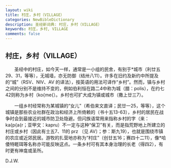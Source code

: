 ```yaml
---
layout: wiki
title: 村庄，乡村（VILLAGE）
categories: NewBibleDictionary
description: 圣经新词典: 村庄，乡村（VILLAGE）
keywords: 村庄，乡村, VILLAGE
comments: false
---
```


## 村庄，乡村（VILLAGE）

　　圣经中的村庄，如今天一样，通常是一小组的民舍，有别于*城市（利廿五29、31，等等），无城墙，亦无防御（结卅八11）。许多在旧约及新约中所提及的“城”（RSV、NIV、AV 的译法），按英语的用法可译作“乡村”。然而，镇与乡村之间的分别不是维持不变的，例如伯利恒在路二4中称为城（腊：polis），在约七42则称为乡村（ko{me{）。乡村也可扩大成为镇或城市（撒上廿三7）。

　　一组乡村经常称为某城镇的“女儿”（希伯来文直译；民廿一25，等等），这个城镇是那些农业社群在政治和经济上所倚赖的（书十五13-63），乡村的居民在战争时会到最接近的城市防卫处隐避。但闪族语常用来指称乡村的字（来：ka{p{a{r；亚甲文：kapru）不一定与这种“保卫”有关，而是指荒野地上所建立的村庄或乡村（因此有士五7、11的 prz 〔见 AV〕；参：斯九19），也就是围绕市镇的农庄或近郊民居。游牧的扎营地亦称为“村庄”（创廿五16；赛四十二11），像*哈倭特睚珥等名称亦可能反映这点。一条乡村可有其本身治理的长老（得四2），有时更有神龛或圣所。

D.J.W.








